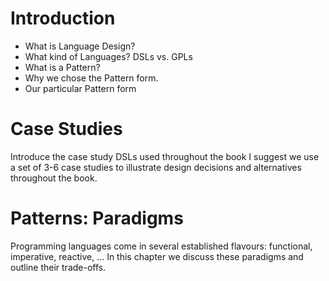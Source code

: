 Introduction
==============
* What is Language Design?
* What kind of Languages? DSLs vs. GPLs
* What is a Pattern?
* Why we chose the Pattern form.
* Our particular Pattern form


Case Studies
===================
Introduce the case study DSLs used throughout the book 
I suggest we use a set of 3-6 case studies to illustrate
design decisions and alternatives throughout the book.


Patterns: Paradigms
==========================
Programming languages come in several established flavours: functional,
imperative, reactive, ... In this chapter we discuss these paradigms
and outline their trade-offs.


